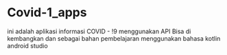 # Covid-1_apps

ini adalah aplikasi informasi COVID - !9 menggunakan API Bisa di kembangkan dan sebagai bahan pembelajaran
menggunakan bahasa kotlin
android studio
